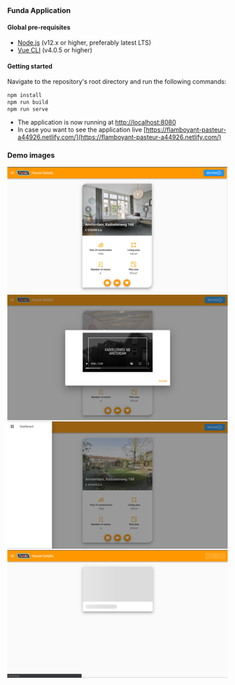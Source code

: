 ### Funda Application

#### Global pre-requisites
- [Node.js](https://nodejs.org/en/) (v12.x or higher, preferably latest LTS)
- [Vue CLI](https://www.npmjs.com/package/@vue/cli) (v4.0.5 or higher)

#### Getting started
Navigate to the repository's root directory and run the following commands:
```
npm install
npm run build
npm run serve
```

- The application is now running at [http://localhost:8080](http://localhost:8080)
- In case you want to see the application live [https://flamboyant-pasteur-a44926.netlify.com/](https://flamboyant-pasteur-a44926.netlify.com/)

### Demo images
![Stock list](image-home.png)
![Stock Video](image-video.png)
![Stock menu](image-menu.png)
![Stock reload](image-reload.png)
